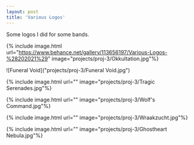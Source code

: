 ```yaml
---
layout: post
title: 'Various Logos'
---
```


Some logos I did for some bands.

{% include image.html url="https://www.behance.net/gallery/113656197/Various-Logos-%28202021%29" image="projects/proj-3/Okkultation.jpg"%}

![Funeral Void]("projects/proj-3/Funeral Void.jpg")

{% include image.html url="" image="projects/proj-3/Tragic Serenades.jpg"%}

{% include image.html url="" image="projects/proj-3/Wolf's Command.jpg"%}

{% include image.html url="" image="projects/proj-3/Wraakzucht.jpg"%}

{% include image.html url="" image="projects/proj-3/Ghostheart Nebula.jpg"%}

